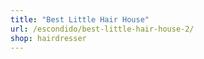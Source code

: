 ```yaml
---
title: "Best Little Hair House"
url: /escondido/best-little-hair-house-2/
shop: hairdresser
---
```

